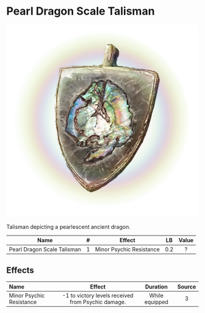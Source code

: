 # Pearl Dragon Scale Talisman

![Copyrighted Image](PearlDragonScaleTalisman.png)



Talisman depicting a pearlescent ancient dragon.



|            Name            | # |          Effect          | LB | Value |
| :-------------------------: | :-: | :----------------------: | :-: | :---: |
| Pearl Dragon Scale Talisman | 1 | Minor Psychic Resistance | 0.2 |   ?   |

## Effects

| Name                     |                       Effect                       |    Duration    | Source |
| :----------------------- | :------------------------------------------------: | :------------: | :-----------: |
| Minor Psychic Resistance | -1 to victory levels received from Psychic damage. | While equipped |       3       |
